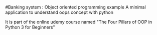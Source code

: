 #Banking system : Object oriented programming example
A minimal application to understand oops concept with python

It is part of the online udemy course named "The Four Pillars of OOP in Python 3 for Beginners"
